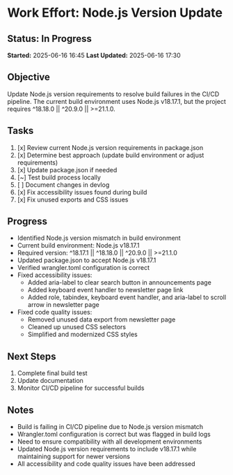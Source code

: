 # Work Effort: Node.js Version Update

## Status: In Progress
**Started:** 2025-06-16 16:45
**Last Updated:** 2025-06-16 17:30

## Objective
Update Node.js version requirements to resolve build failures in the CI/CD pipeline. The current build environment uses Node.js v18.17.1, but the project requires ^18.18.0 || ^20.9.0 || >=21.1.0.

## Tasks
1. [x] Review current Node.js version requirements in package.json
2. [x] Determine best approach (update build environment or adjust requirements)
3. [x] Update package.json if needed
4. [~] Test build process locally
5. [ ] Document changes in devlog
6. [x] Fix accessibility issues found during build
7. [x] Fix unused exports and CSS issues

## Progress
- Identified Node.js version mismatch in build environment
- Current build environment: Node.js v18.17.1
- Required version: ^18.17.1 || ^18.18.0 || ^20.9.0 || >=21.1.0
- Updated package.json to accept Node.js v18.17.1
- Verified wrangler.toml configuration is correct
- Fixed accessibility issues:
  - Added aria-label to clear search button in announcements page
  - Added keyboard event handler to newsletter page link
  - Added role, tabindex, keyboard event handler, and aria-label to scroll arrow in newsletter page
- Fixed code quality issues:
  - Removed unused data export from newsletter page
  - Cleaned up unused CSS selectors
  - Simplified and modernized CSS styles

## Next Steps
1. Complete final build test
2. Update documentation
3. Monitor CI/CD pipeline for successful builds

## Notes
- Build is failing in CI/CD pipeline due to Node.js version mismatch
- Wrangler.toml configuration is correct but was flagged in build logs
- Need to ensure compatibility with all development environments
- Updated Node.js version requirements to include v18.17.1 while maintaining support for newer versions
- All accessibility and code quality issues have been addressed
